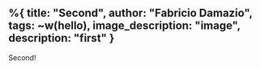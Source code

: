 %{
  title: "Second",
  author: "Fabricio Damazio",
  tags: ~w(hello),
  image_description: "image",
  description: "first"
}
---
Second! 
